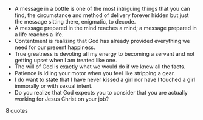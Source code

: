  - A message in a bottle is one of the most intriguing things that you can find, the circumstance and method of delivery forever hidden but just the message sitting there, enigmatic, to decode.
 - A message prepared in the mind reaches a mind; a message prepared in a life reaches a life.
 - Contentment is realizing that God has already provided everything we need for our present happiness.
 - True greatness is devoting all my energy to becoming a servant and not getting upset when I am treated like one.
 - The will of God is exactly what we would do if we knew all the facts.
 - Patience is idling your motor when you feel like stripping a gear.
 - I do want to state that I have never kissed a girl nor have I touched a girl immorally or with sexual intent.
 - Do you realize that God expects you to consider that you are actually working for Jesus Christ on your job?

8 quotes
